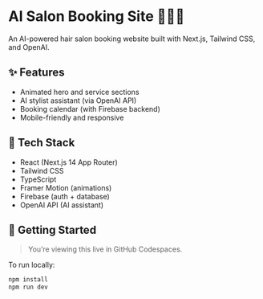 # AI Salon Booking Site 💇‍♀️🤖

An AI-powered hair salon booking website built with Next.js, Tailwind CSS, and OpenAI.

## ✨ Features

- Animated hero and service sections
- AI stylist assistant (via OpenAI API)
- Booking calendar (with Firebase backend)
- Mobile-friendly and responsive

## 🚀 Tech Stack

- React (Next.js 14 App Router)
- Tailwind CSS
- TypeScript
- Framer Motion (animations)
- Firebase (auth + database)
- OpenAI API (AI assistant)

## 🔧 Getting Started

> You’re viewing this live in GitHub Codespaces.

To run locally:
```bash
npm install
npm run dev
